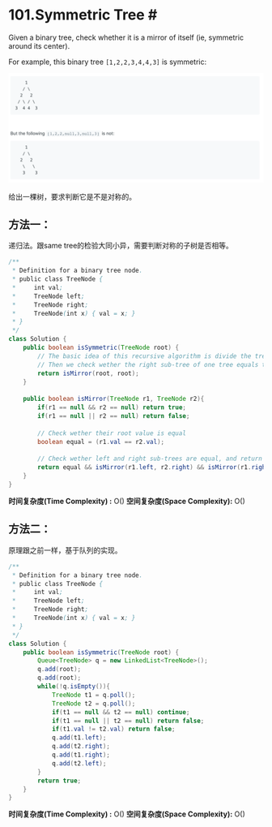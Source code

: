 # 101.Symmetric Tree \#

Given a binary tree, check whether it is a mirror of itself \(ie, symmetric around its center\).

For example, this binary tree `[1,2,2,3,4,4,3]` is symmetric:

![](.gitbook/assets/image%20%2859%29.png)

给出一棵树，要求判断它是不是对称的。

## 方法一：

递归法。跟same tree的检验大同小异，需要判断对称的子树是否相等。

```java
/**
 * Definition for a binary tree node.
 * public class TreeNode {
 *     int val;
 *     TreeNode left;
 *     TreeNode right;
 *     TreeNode(int x) { val = x; }
 * }
 */
class Solution {
    public boolean isSymmetric(TreeNode root) {
        // The basic idea of this recursive algorithm is divide the tree into tow same trees
        // Then we check wether the right sub-tree of one tree equals to left sub-tree of the             // other tree, and vice versa.
        return isMirror(root, root);
    }
    
    public boolean isMirror(TreeNode r1, TreeNode r2){
        if(r1 == null && r2 == null) return true;
        if(r1 == null || r2 == null) return false;
        
        // Check wether their root value is equal
        boolean equal = (r1.val == r2.val);
        
        // Check wether left and right sub-trees are equal, and return the value
        return equal && isMirror(r1.left, r2.right) && isMirror(r1.right, r2.left);
    }
}
```

**时间复杂度\(Time Complexity\) :** O\(\)          **空间复杂度\(Space Complexity\):** O\(\)

## 方法二：

原理跟之前一样，基于队列的实现。

```java
/**
 * Definition for a binary tree node.
 * public class TreeNode {
 *     int val;
 *     TreeNode left;
 *     TreeNode right;
 *     TreeNode(int x) { val = x; }
 * }
 */
class Solution {
    public boolean isSymmetric(TreeNode root) {
        Queue<TreeNode> q = new LinkedList<TreeNode>();
        q.add(root);
        q.add(root);
        while(!q.isEmpty()){
            TreeNode t1 = q.poll();
            TreeNode t2 = q.poll();
            if(t1 == null && t2 == null) continue;
            if(t1 == null || t2 == null) return false;
            if(t1.val != t2.val) return false;
            q.add(t1.left);
            q.add(t2.right);
            q.add(t1.right);
            q.add(t2.left);
        }
        return true;
    }
}
```

**时间复杂度\(Time Complexity\) :** O\(\)          **空间复杂度\(Space Complexity\):** O\(\)

